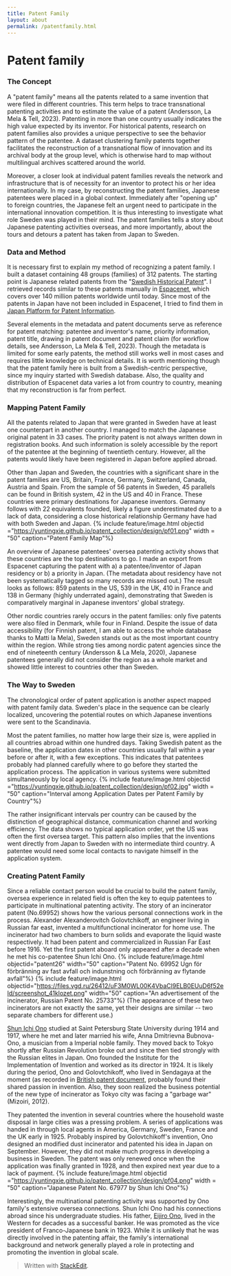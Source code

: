 ```yaml
---
title: Patent Family
layout: about
permalink: /patentfamily.html
---
```

# Patent family

### The Concept
A "patent family" means all the patents related to a same invention that were filed in different countries. This term helps to trace transnational patenting activities and to estimate the value of a patent (Andersson, La Mela & Tell, 2023). Patenting in more than one country usually indicates the high value expected by its inventor. For historical patents, research on patent families also provides a unique perspective to see the behavior pattern of the patentee. A dataset clustering family patents together facilitates the reconstruction of a transnational flow of innovation and its archival body at the group level, which is otherwise hard to map without multilingual archives scattered around the world. 

Moreover, a closer look at individual patent families reveals the network and infrastructure that is of necessity for an inventor to protect his or her idea internationally. In my case, by reconstructing the patent families, Japanese patentees were placed in a global context. Immediately after "opening up" to foreign countries, the Japanese felt an urgent need to participate in the international innovation competition. It is thus interesting to investigate what role Sweden was played in their mind. The patent families tells a story about Japanese patenting activities overseas, and more importantly, about the tours and detours a patent has taken from Japan to Sweden.

### Data and Method
It is necessary first to explain my method of recognizing a patent family. I built a dataset containing 48 groups (families) of 312 patents. The starting point is Japanese related patents from the "[Swedish Historical Patent](https://svenskahistoriskapatent.se/EN/)". I retrieved records similar to these patents manually in [Espacenet](https://worldwide.espacenet.com/), which covers over 140 million patents worldwide until today. Since most of the patents in Japan have not been included in Espacenet, I tried to find them in [Japan Platform for Patent Information](https://www.j-platpat.inpit.go.jp/).

Several elements in the metadata and patent documents serve as reference for patent matching: patentee and inventor's name, priority information, patent title, drawing in patent document and patent claim (for workflow details, see Andersson, La Mela & Tell, 2023). Though the metadata is limited for some early patents, the method still works well in most cases and requires little knowledge on technical details. It is worth mentioning though that the patent family here is built from a Swedish-centric perspective, since my inquiry started with Swedish database. Also, the quality and distribution of Espacenet data varies a lot from country to country, meaning that my reconstruction is far from perfect.

### Mapping Patent Family
All the patents related to Japan that were granted in Sweden have at least one counterpart in another country. I managed to match the Japanese original patent in 33 cases. The priority patent is not always written down in registration books. And such information is solely accessible by the report of the patentee at the beginning of twentieth century. However, all the patents would likely have been registered in Japan before applied abroad.

Other than Japan and Sweden, the countries with a significant share in the patent families are US, Britain, France, Germany, Switzerland, Canada, Austria and Spain. From the sample of 56 patents in Sweden, 45 parallels can be found in British system, 42 in the US and 40 in France. These countries were primary destinations for Japanese inventors. Germany follows with 22 equivalents founded, likely a figure underestimated due to a lack of data, considering a close historical relationship Germany have had with both Sweden and Japan. 
{% include feature/image.html objectid ="https://yuntingxie.github.io/patent_collection/design/pf01.png" width = "50" caption="Patent Family Map"%}

An overview of Japanese patentees' oversea patenting activity shows that these countries are the top destinations to go. I made an export from Espacenet capturing the patent with a) a patentee/inventor of Japan residency or b) a priority in Japan. (The metadata about residency have not been systematically tagged so many records are missed out.) The result looks as follows: 859 patents in the US, 539 in the UK, 410 in France and 138 in Germany (highly underrated again), demonstrating that Sweden is comparatively marginal in Japanese inventors' global strategy.

Other nordic countries rarely occurs in the patent families: only five patents were also filed in Denmark, while four in Finland. Despite the issue of data accessibility (for Finnish patent, I am able to access the whole database thanks to Matti la Mela), Sweden stands out as the most important country within the region. While strong ties among nordic patent agencies since the end of nineteenth century (Andersson & La Mela, 2020), Japanese patentees generally did not consider the region as a whole market and showed little interest to countries other than Sweden.

### The Way to Sweden
The chronological order of patent application is another aspect mapped with patent family data. Sweden's place in the sequence can be clearly localized, uncovering the potential routes on which Japanese inventions were sent to the Scandinavia.

Most the patent families, no matter how large their size is, were applied in all countries abroad within one hundred days. Taking Swedish patent as the baseline, the application dates in other countries usually fall within a year before or after it, with a few exceptions. This indicates that patentees probably had planned carefully where to go before they started the application process. The application in various systems were submitted simultaneously by local agency. 
{% include feature/image.html objectid ="https://yuntingxie.github.io/patent_collection/design/pf02.jpg" width = "50" caption="Interval among Application Dates per Patent Family by Country"%}

The rather insignificant intervals per country can be caused by the distinction of geographical distance, communication channel and working efficiency. The data shows no typical application order, yet the US was often the first oversea target. This pattern also implies that the inventions went directly from Japan to Sweden with no intermediate third country. A patentee would need some local contacts to navigate himself in the application system.

### Creating Patent Family
Since a reliable contact person would be crucial to build the patent family, oversea experience in related field is often the key to equip patentees to participate in multinational patenting activity. The story of an incinerator patent (No.69952) shows how the various personal connections work in the process. Alexander Alexanderovitch Golovtchikoff, an engineer living in Russian far east, invented a multifunctional incinerator for home use. The incinerator had two chambers to burn solids and evaporate the liquid waste respectively. It had been patent and commercialized in Russian Far East before 1916.  Yet the first patent aboard only appeared after a decade when he met his co-patentee Shun Ichi Ono. 
{% include feature/image.html objectid="patent26" width="50" caption="Patent No. 69952 Ugn för förbränning av fast avfall och indunstning och förbränning av flytande avfall"%}
{% include feature/image.html objectid="https://files.vgd.ru/26412/uF3M0WL00K4VbaCl9ELB0EUuD6f52eId/screenshot_41klozet.png" width="50" caption="An advertisement of the incinerator, Russian Patent No. 25733"%}
(The appearance of these two incinerators are not exactly the same, yet their designs are similar -- two separate chambers for different use.)


[Shun Ichi Ono](https://jahis.law.nagoya-u.ac.jp/who/docs/who8-3969) studied at Saint Petersburg State University during 1914 and 1917, where he met and later married his wife, Anna Dmitrievna Bubnova-Ono, a musician from a Imperial noble family. They moved back to Tokyo shortly after Russian Revolution broke out and since then tied strongly with the Russian elites in Japan. Ono founded the Institute for the Implementation of Invention and worked as its director in 1924. It is likely during the period, Ono and Golovtchikoff, who lived in Sendagaya at the moment (as recorded in [British patent document](https://worldwide.espacenet.com/patent/search/family/009801360/publication/GB257404A?q=GB257404A), probably found their shared passion in invention. Also, they soon realized the business potential of the new type of incinerator as Tokyo city was facing a "garbage war" (Mizoiri, 2012). 

They patented the invention in several countries where the household waste disposal in large cities was a pressing problem. A series of applications was handed in through local agents in America, Germany, Sweden, France and the UK early in 1925. Probably inspired by Golovtchikoff's invention, Ono designed an modified dust incinerator and patented his idea in Japan on September. However, they did not make much progress in developing a business in Sweden. The patent was only renewed once when the application was finally granted in 1928, and then expired next year due to a lack of payment.
{% include feature/image.html objectid ="https://yuntingxie.github.io/patent_collection/design/pf04.png" width = "50" caption="Japanese Patent No. 67977 by Shun Ichi Ono"%}

Interestingly, the multinational patenting activity was supported by Ono family's extensive oversea connections. Shun Ichi Ono had his connections abroad since his undergraduate studies. His father, [Eijiro Ono](https://jahis.law.nagoya-u.ac.jp/who/docs/who4-2656), lived in the Western for decades as a successful banker. He was promoted as the vice president of Franco-Japanese bank in 1923. While it is unlikely that he was directly involved in the patenting affair, the family's international background and network generally played a role in protecting and promoting the invention in global scale.

> Written with [StackEdit](https://stackedit.io/).

